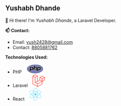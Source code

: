 ## Yushabh Dhande

👋 Hi there! I'm _Yushabh Dhande_, a Laravel Developer.

**📫 Contact:**

- Email: yush2428@gmail.com
- Contact: <a href="tel:8805881762">8805881762</a>

**Technologies Used:**

- PHP &nbsp; &nbsp;<img src="./php.svg" height="30px">
- Laravel &nbsp; &nbsp;<img src="./laravel.svg" height="40px">
- React &nbsp; &nbsp;<img src="./react.svg" height="40px">
